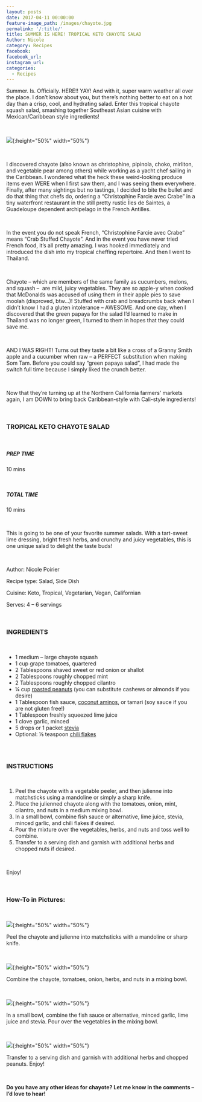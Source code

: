 ```yaml
---
layout: posts
date: 2017-04-11 00:00:00
feature-image_path: /images/chayote.jpg
permalink: '/:title/'
title: SUMMER IS HERE! TROPICAL KETO CHAYOTE SALAD
Author: Nicole
category: Recipes
facebook:
facebook_url:
instagram_url:
categories:
  - Recipes
---
```


Summer. Is. Officially. HERE!! YAY! And with it, super warm weather all over the place. I don’t know about you, but there’s nothing better to eat on a hot day than a crisp, cool, and hydrating salad. Enter this tropical chayote squash salad, smashing together Southeast Asian cuisine with Mexican/Caribbean style ingredients!

&nbsp;

![](/uploads/chayote-just-chayote.jpg){:height="50%" width="50%"}

&nbsp;

I discovered chayote (also known as christophine, pipinola, choko, mirliton, and vegetable pear among others) while working as a yacht chef sailing in the Caribbean. I wondered what the heck these weird-looking produce items even WERE when I first saw them, and I was seeing them everywhere. Finally, after many sightings but no tastings, I decided to bite the bullet and do that thing that chefs do, ordering a “Christophine Farcie avec Crabe” in a tiny waterfront restaurant in the still pretty rustic &Icirc;les de Saintes, a Guadeloupe dependent archipelago in the French Antilles.

&nbsp;

In the event you do not speak French, “Christophine Farcie avec Crabe” means “Crab Stuffed Chayote”. And in the event you have never tried French food, it’s all pretty amazing. I was hooked immediately and introduced the dish into my tropical cheffing repertoire. And then I went to Thailand.

&nbsp;

Chayote – which are members of the same family as cucumbers, melons, and squash –&nbsp; are mild, juicy vegetables. They are so apple-y when cooked that McDonalds was accused of using them in their apple pies to save moolah (disproved, btw…)! Stuffed with crab and breadcrumbs back when I didn’t know I had a gluten intolerance – AWESOME. And one day, when I discovered that the green papaya for the salad I’d learned to make in Thailand was no longer green, I turned to them in hopes that they could save me.

&nbsp;

AND I WAS RIGHT! Turns out they taste a bit like a cross of a Granny Smith apple and a cucumber when raw – a PERFECT substitution when making Som Tam. Before you could say “green papaya salad”, I had made the switch full time because I simply liked the crunch better.

&nbsp;

Now that they’re turning up at the Northern California farmers’ markets again, I am DOWN to bring back Caribbean-style with Cali-style ingredients!

&nbsp;

### TROPICAL KETO CHAYOTE SALAD

&nbsp;

##### PREP TIME

10 mins

&nbsp;

##### TOTAL TIME

10 mins

&nbsp;

This is going to be one of your favorite summer salads. With a tart-sweet lime dressing, bright fresh herbs, and crunchy and juicy vegetables, this is one unique salad to delight the taste buds!

&nbsp;

Author: Nicole Poirier

Recipe type: Salad, Side Dish

Cuisine: Keto, Tropical, Vegetarian, Vegan, Californian

Serves: 4 – 6 servings

&nbsp;

### INGREDIENTS

&nbsp;

* 1 medium – large chayote squash
* 1 cup grape tomatoes, quartered
* 2 Tablespoons shaved sweet or red onion or shallot
* 2 Tablespoons roughly chopped mint
* 2 Tablespoons roughly chopped cilantro
* ¼ cup [roasted peanuts](https://www.amazon.com/gp/product/B00NOYCM3M/ref=as_li_tl?ie=UTF8&amp;camp=1789&amp;creative=9325&amp;creativeASIN=B00NOYCM3M&amp;linkCode=as2&amp;tag=bychefnicole-20&amp;linkId=99010380772271a48f336234e12738f6) (you can substitute cashews or almonds if you desire)
* 1 Tablespoon fish sauce, [coconut aminos](https://www.amazon.com/gp/product/B07DDM5S5X/ref=as_li_tl?ie=UTF8&amp;camp=1789&amp;creative=9325&amp;creativeASIN=B07DDM5S5X&amp;linkCode=as2&amp;tag=bychefnicole-20&amp;linkId=425a9a65cd3bb243ccd40e522dd4fbaf), or tamari (soy sauce if you are not gluten free!)
* 1 Tablespoon freshly squeezed lime juice
* 1 clove garlic, minced
* 5 drops or 1 packet [stevia](https://www.amazon.com/gp/product/B00NI2CTB0/ref=as_li_tl?ie=UTF8&amp;camp=1789&amp;creative=9325&amp;creativeASIN=B00NI2CTB0&amp;linkCode=as2&amp;tag=bychefnicole-20&amp;linkId=c5b4680d3867391e52a240e76a3f5ac2)
* Optional: ⅛ teaspoon [chili flakes](https://www.amazon.com/gp/product/B073FRT39D/ref=as_li_tl?ie=UTF8&amp;camp=1789&amp;creative=9325&amp;creativeASIN=B073FRT39D&amp;linkCode=as2&amp;tag=bychefnicole-20&amp;linkId=f559482da8ef1ed278a0ad6c9b7980b0)

### &nbsp;

### INSTRUCTIONS

&nbsp;

1. Peel the chayote with a vegetable peeler, and then julienne into matchsticks using a mandoline or simply a sharp knife.
2. Place the julienned chayote along with the tomatoes, onion, mint, cilantro, and nuts in a medium mixing bowl.
3. In a small bowl, combine fish sauce or alternative, lime juice, stevia, minced garlic, and chili flakes if desired.
4. Pour the mixture over the vegetables, herbs, and nuts and toss well to combine.
5. Transfer to a serving dish and garnish with additional herbs and chopped nuts if desired.

&nbsp;

Enjoy!

&nbsp;

### How-To in Pictures:

&nbsp;

![](/uploads/chayote-mandoline-4.png){:height="50%" width="50%"}

Peel the chayote and julienne into matchsticks with a mandoline or sharp knife.

&nbsp;

![](/uploads/chayote-ingredients-in-mixing-bowl.jpg){:height="50%" width="50%"}

Combine the chayote, tomatoes, onion, herbs, and nuts in a mixing bowl.

&nbsp;

![](/uploads/chayote-salad-dressing.png){:height="50%" width="50%"}

In a small bowl, combine the fish sauce or alternative, minced garlic, lime juice and stevia. Pour over the vegetables in the mixing bowl.

&nbsp;

![](/uploads/chayote-salad-side-view-1.png){:height="50%" width="50%"}

Transfer to a serving dish and garnish with additional herbs and chopped peanuts. Enjoy!

&nbsp;

**Do you have any other ideas for chayote? Let me know in the comments – I’d love to hear!**
